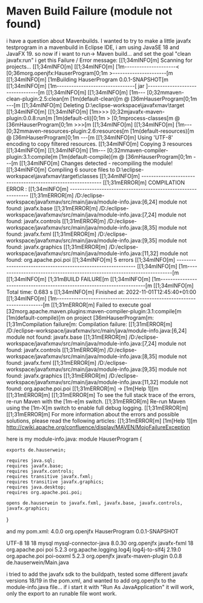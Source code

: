 
# Maven Build Failure (module not found)

i have a question about Mavenbuilds. I wanted to try to make a little javafx testprogram in a mavenbuild in Eclipse IDE, i am using JavaSE 18 and JavaFX 19. so now if i want to run-> Maven build... and set the goal "clean javafx:run" i get this Failure / Error message:
[[1;34mINFO[m] Scanning for projects...
[[1;34mINFO[m] 
[[1;34mINFO[m] [1m---------------------< [0;36morg.openjfx:HauserProgram[0;1m >----------------------[m
[[1;34mINFO[m] [1mBuilding HauserProgram 0.0.1-SNAPSHOT[m
[[1;34mINFO[m] [1m--------------------------------[ jar ]---------------------------------[m
[[1;34mINFO[m] 
[[1;34mINFO[m] [1m--- [0;32mmaven-clean-plugin:2.5:clean[m [1m(default-clean)[m @ [36mHauserProgram[0;1m ---[m
[[1;34mINFO[m] Deleting D:\eclipse-workspace\javafxmav\target
[[1;34mINFO[m] 
[[1;34mINFO[m] [1m>>> [0;32mjavafx-maven-plugin:0.0.8:run[m [1m(default-cli)[0;1m > [0;1mprocess-classes[m @ [36mHauserProgram[0;1m >>>[m
[[1;34mINFO[m] 
[[1;34mINFO[m] [1m--- [0;32mmaven-resources-plugin:2.6:resources[m [1m(default-resources)[m @ [36mHauserProgram[0;1m ---[m
[[1;34mINFO[m] Using 'UTF-8' encoding to copy filtered resources.
[[1;34mINFO[m] Copying 3 resources
[[1;34mINFO[m] 
[[1;34mINFO[m] [1m--- [0;32mmaven-compiler-plugin:3.1:compile[m [1m(default-compile)[m @ [36mHauserProgram[0;1m ---[m
[[1;34mINFO[m] Changes detected - recompiling the module!
[[1;34mINFO[m] Compiling 6 source files to D:\eclipse-workspace\javafxmav\target\classes
[[1;34mINFO[m] -------------------------------------------------------------
[[1;31mERROR[m] COMPILATION ERROR : 
[[1;34mINFO[m] -------------------------------------------------------------
[[1;31mERROR[m] /D:/eclipse-workspace/javafxmav/src/main/java/module-info.java:[6,24] module not found: javafx.base
[[1;31mERROR[m] /D:/eclipse-workspace/javafxmav/src/main/java/module-info.java:[7,24] module not found: javafx.controls
[[1;31mERROR[m] /D:/eclipse-workspace/javafxmav/src/main/java/module-info.java:[8,35] module not found: javafx.fxml
[[1;31mERROR[m] /D:/eclipse-workspace/javafxmav/src/main/java/module-info.java:[9,35] module not found: javafx.graphics
[[1;31mERROR[m] /D:/eclipse-workspace/javafxmav/src/main/java/module-info.java:[11,32] module not found: org.apache.poi.poi
[[1;34mINFO[m] 5 errors 
[[1;34mINFO[m] -------------------------------------------------------------
[[1;34mINFO[m] [1m------------------------------------------------------------------------[m
[[1;34mINFO[m] [1;31mBUILD FAILURE[m
[[1;34mINFO[m] [1m------------------------------------------------------------------------[m
[[1;34mINFO[m] Total time:  0.683 s
[[1;34mINFO[m] Finished at: 2022-11-01T12:45:40+01:00
[[1;34mINFO[m] [1m------------------------------------------------------------------------[m
[[1;31mERROR[m] Failed to execute goal [32morg.apache.maven.plugins:maven-compiler-plugin:3.1:compile[m [1m(default-compile)[m on project [36mHauserProgram[m: [1;31mCompilation failure[m: Compilation failure: 
[[1;31mERROR[m] /D:/eclipse-workspace/javafxmav/src/main/java/module-info.java:[6,24] module not found: javafx.base
[[1;31mERROR[m] /D:/eclipse-workspace/javafxmav/src/main/java/module-info.java:[7,24] module not found: javafx.controls
[[1;31mERROR[m] /D:/eclipse-workspace/javafxmav/src/main/java/module-info.java:[8,35] module not found: javafx.fxml
[[1;31mERROR[m] /D:/eclipse-workspace/javafxmav/src/main/java/module-info.java:[9,35] module not found: javafx.graphics
[[1;31mERROR[m] /D:/eclipse-workspace/javafxmav/src/main/java/module-info.java:[11,32] module not found: org.apache.poi.poi
[[1;31mERROR[m] -> [1m[Help 1][m
[[1;31mERROR[m] 
[[1;31mERROR[m] To see the full stack trace of the errors, re-run Maven with the [1m-e[m switch.
[[1;31mERROR[m] Re-run Maven using the [1m-X[m switch to enable full debug logging.
[[1;31mERROR[m] 
[[1;31mERROR[m] For more information about the errors and possible solutions, please read the following articles:
[[1;31mERROR[m] [1m[Help 1][m http://cwiki.apache.org/confluence/display/MAVEN/MojoFailureException

here is my module-info.java:
module HauserProgram {

    exports de.hauserwein;

    requires java.sql;
    requires javafx.base;
    requires javafx.controls;
    requires transitive javafx.fxml;
    requires transitive javafx.graphics;
    requires java.desktop;
    requires org.apache.poi.poi;

    opens de.hauserwein to javafx.fxml, javafx.base, javafx.controls, javafx.graphics;
    

}

and my pom.xml:
<project xmlns="http://maven.apache.org/POM/4.0.0" xmlns:xsi="http://www.w3.org/2001/XMLSchema-instance" xsi:schemaLocation="http://maven.apache.org/POM/4.0.0 https://maven.apache.org/xsd/maven-4.0.0.xsd">
  <modelVersion>4.0.0</modelVersion>
  <groupId>org.openjfx</groupId>
  <artifactId>HauserProgram</artifactId>
  <version>0.0.1-SNAPSHOT</version>
  
  <properties>
  <project.build.sourceEncoding>UTF-8</project.build.sourceEncoding>
 <maven.compiler.source>18</maven.compiler.source>
 <maven.compiler.target>18</maven.compiler.target>
</properties>
  
  <dependencies>
  
  <dependency>
  <groupId>mysql</groupId>
  <artifactId>mysql-connector-java</artifactId>
  <version>8.0.30</version>
  </dependency>
  
  <dependency>
    <groupId>org.openjfx</groupId>
    <artifactId>javafx-fxml</artifactId>
    <version>18</version>
  </dependency>
  
  <dependency>
    <groupId>org.apache.poi</groupId>
    <artifactId>poi</artifactId>
    <version>5.2.3</version>
</dependency>

<dependency>
    <groupId>org.apache.logging.log4j</groupId>
    <artifactId>log4j-to-slf4j</artifactId>
    <version>2.19.0</version>
</dependency>

<dependency>
    <groupId>org.apache.poi</groupId>
    <artifactId>poi-ooxml</artifactId>
    <version>5.2.3</version>
</dependency>


  </dependencies>
  
  
    
  <build>
    <plugins>
    <plugin>
        <groupId>org.openjfx</groupId>
        <artifactId>javafx-maven-plugin</artifactId>
        <version>0.0.8</version>
        <configuration>
<mainClass>de.hauserwein/Main.java</mainClass>

</configuration>
    </plugin>
    </plugins>
  </build>

</project>

i tried to add the javafx sdk to the buildpath, tested some different javafx versions 18/19 in the pom.xml, and wanted to add org.openjfx to the module-info.java file...
if i start it with "Run As JavaApplication" it will work, only the export to an runable file wont work.

        